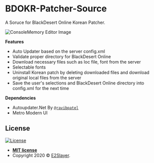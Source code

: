 
# BDOKR-Patcher-Source
A Soruce for BlackDesert Online Korean Patcher. 

<img src="https://github.com/E2Slayer/BDOKR-Patcher-Source/raw/master/readme/preview.gif" title="ConsoleMemory Editor Image" alt="ConsoleMemory Editor Image">

**Features**

- Auto Updater based on the server config.xml
- Validate proper directory for BlackDesert Online
- Download necessary files such as loc file, font from the server 
- Selectable fonts
- Uninstall Korean patch by deleting downloaded files and download original local files from the server
- Save the user's selections and BlackDesert Online directory into config.xml for the next time


**Dependencies**

- Autoupdater.Net By <a href="https://github.com/ravibpatel/AutoUpdater.NET" target="_blank">`@ravibpatel`</a>
- Metro Modern UI

## License

[![License](http://img.shields.io/:license-mit-blue.svg?style=flat-square)](http://badges.mit-license.org)

- **[MIT license](http://opensource.org/licenses/mit-license.php)**
- Copyright 2020 © <a href="https://github.com/E2Slayer/" target="_blank">E2Slayer</a>.
